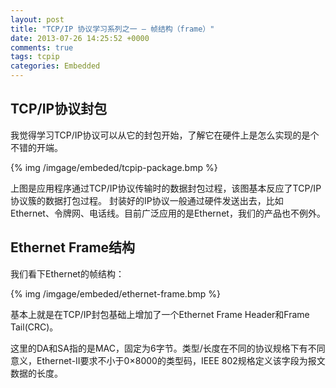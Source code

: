 ```yaml
---
layout: post
title: "TCP/IP 协议学习系列之一 — 帧结构（frame）"
date: 2013-07-26 14:25:52 +0000
comments: true
tags: tcpip
categories: Embedded
---
```



## TCP/IP协议封包

我觉得学习TCP/IP协议可以从它的封包开始，了解它在硬件上是怎么实现的是个不错的开端。

{% img /imgage/embeded/tcpip-package.bmp %}

上图是应用程序通过TCP/IP协议传输时的数据封包过程，该图基本反应了TCP/IP协议簇的数据打包过程。
封装好的IP协议一般通过硬件发送出去，比如Ethernet、令牌网、电话线。目前广泛应用的是Ethernet，我们的产品也不例外。

## Ethernet Frame结构

我们看下Ethernet的帧结构：

{% img /imgage/embeded/ethernet-frame.bmp %}

基本上就是在TCP/IP封包基础上增加了一个Ethernet Frame Header和Frame Tail(CRC)。

这里的DA和SA指的是MAC，固定为6字节。类型/长度在不同的协议规格下有不同意义，Ethernet-II要求不小于0×8000的类型码，IEEE 802规格定义该字段为报文数据的长度。

